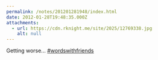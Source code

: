 ```yaml
---
permalink: /notes/201201281948/index.html
date: 2012-01-28T19:48:35.000Z
attachments:
  - url: https://cdn.rknight.me/site/2025/12769338.jpg
    alt: null
---
```


Getting worse... <a href="https://pixelfed.social/discover/tags/wordswithfriends?src=hash" title="#wordswithfriends" class="u-url hashtag" rel="external nofollow noopener">#wordswithfriends</a>
